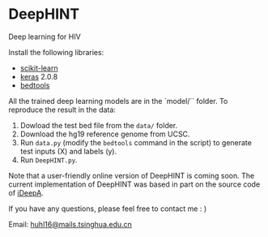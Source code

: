 # DeepHINT
Deep learning for HIV

Install the following libraries:

* [scikit-learn](http://scikit-learn.org/)
* [keras](https://keras.io/) 2.0.8
* [bedtools](http://bedtools.readthedocs.io/en/latest/)


All the trained deep learning models are in the `model/`` folder. To reproduce the result in the data:

1. Dowload the test bed file from the `data/` folder.
2. Download the hg19 reference genome from UCSC.
3. Run `data.py` (modify the `bedtools` command in the script) to generate test inputs (X) and labels (y).
4. Run `DeepHINT.py`.

Note that a user-friendly online version of DeepHINT is coming soon. The current implementation of DeepHINT was based in part on the source code of [iDeepA](https://github.com/xypan1232/iDeepA).

If you have any questions, please feel free to contact me : )

Email: huhl16@mails.tsinghua.edu.cn
